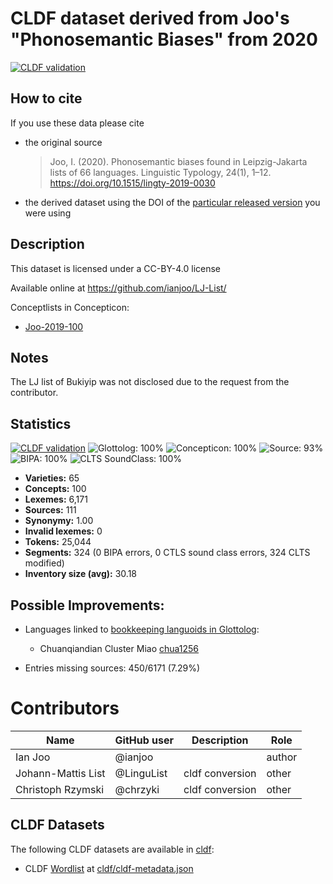 # CLDF dataset derived from Joo's "Phonosemantic Biases" from 2020

[![CLDF validation](https://github.com/lexibank/joophonosemantic/workflows/CLDF-validation/badge.svg)](https://github.com/lexibank/joophonosemantic/actions?query=workflow%3ACLDF-validation)

## How to cite

If you use these data please cite
- the original source
  > Joo, I. (2020). Phonosemantic biases found in Leipzig-Jakarta lists of 66 languages. Linguistic Typology, 24(1), 1–12. https://doi.org/10.1515/lingty-2019-0030
- the derived dataset using the DOI of the [particular released version](../../releases/) you were using

## Description


This dataset is licensed under a CC-BY-4.0 license

Available online at https://github.com/ianjoo/LJ-List/


Conceptlists in Concepticon:
- [Joo-2019-100](https://concepticon.clld.org/contributions/Joo-2019-100)
## Notes

The LJ list of Bukiyip was not disclosed due to the request from the contributor.


## Statistics


[![CLDF validation](https://github.com/lexibank/joophonosemantic/workflows/CLDF-validation/badge.svg)](https://github.com/lexibank/joophonosemantic/actions?query=workflow%3ACLDF-validation)
![Glottolog: 100%](https://img.shields.io/badge/Glottolog-100%25-brightgreen.svg "Glottolog: 100%")
![Concepticon: 100%](https://img.shields.io/badge/Concepticon-100%25-brightgreen.svg "Concepticon: 100%")
![Source: 93%](https://img.shields.io/badge/Source-93%25-green.svg "Source: 93%")
![BIPA: 100%](https://img.shields.io/badge/BIPA-100%25-brightgreen.svg "BIPA: 100%")
![CLTS SoundClass: 100%](https://img.shields.io/badge/CLTS%20SoundClass-100%25-brightgreen.svg "CLTS SoundClass: 100%")

- **Varieties:** 65
- **Concepts:** 100
- **Lexemes:** 6,171
- **Sources:** 111
- **Synonymy:** 1.00
- **Invalid lexemes:** 0
- **Tokens:** 25,044
- **Segments:** 324 (0 BIPA errors, 0 CTLS sound class errors, 324 CLTS modified)
- **Inventory size (avg):** 30.18

## Possible Improvements:

- Languages linked to [bookkeeping languoids in Glottolog](http://glottolog.org/glottolog/glottologinformation#bookkeepinglanguoids):
  - Chuanqiandian Cluster Miao [chua1256](http://glottolog.org/resource/languoid/id/chua1256)


- Entries missing sources: 450/6171 (7.29%)

# Contributors

Name | GitHub user | Description | Role
--- | --- | --- | ---
Ian Joo | @ianjoo | | author
Johann-Mattis List | @LinguList | cldf conversion | other
Christoph Rzymski | @chrzyki | cldf conversion | other




## CLDF Datasets

The following CLDF datasets are available in [cldf](cldf):

- CLDF [Wordlist](https://github.com/cldf/cldf/tree/master/modules/Wordlist) at [cldf/cldf-metadata.json](cldf/cldf-metadata.json)